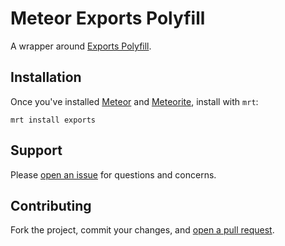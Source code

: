 # Meteor Exports Polyfill

A wrapper around [Exports Polyfill](https://github.com/fraction/exports-polyfill).

## Installation

Once you've installed [Meteor](https://www.meteor.com/) and [Meteorite](https://github.com/oortcloud/meteorite/), install with `mrt`:

```
mrt install exports
```

## Support

Please [open an issue](https://github.com/fraction/meteor-exports/issues/new) for questions and concerns.

## Contributing

Fork the project, commit your changes, and [open a pull request](https://github.com/fraction/meteor-exports/compare/).
